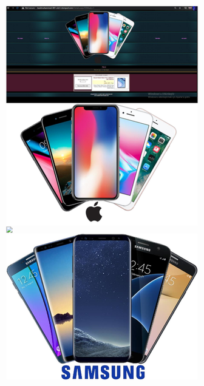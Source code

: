 <img src="images/image-000.jpg" />
<img src='images/image-001.jpg' />
<img src='images/image-002.jpg' />
<img src='images/image-003.jpg' />
